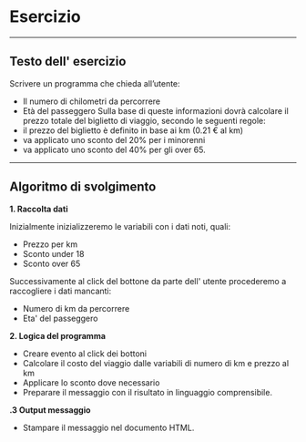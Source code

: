 # Esercizio

---

## Testo dell' esercizio

Scrivere un programma che chieda all’utente:
- Il numero di chilometri da percorrere
- Età del passeggero
Sulla base di queste informazioni dovrà calcolare il prezzo totale del biglietto di viaggio, secondo le seguenti regole:
- il prezzo del biglietto è definito in base ai km (0.21 € al km)
- va applicato uno sconto del 20% per i minorenni
- va applicato uno sconto del 40% per gli over 65.

---

## Algoritmo di svolgimento

**1. Raccolta dati**

Inizialmente inizializzeremo le variabili con i dati noti, quali:

- Prezzo per km
- Sconto under 18
- Sconto over 65

Successivamente al click del bottone da parte dell' utente procederemo a raccogliere i dati mancanti:

- Numero di km da percorrere
- Eta' del passeggero

**2. Logica del programma**

- Creare evento al click dei bottoni
- Calcolare il costo del viaggio dalle variabili di numero di km e prezzo al km
-  Applicare lo sconto dove necessario
- Preparare il messaggio con il risultato in linguaggio comprensibile.

**.3 Output messaggio**

- Stampare il messaggio nel documento HTML.

